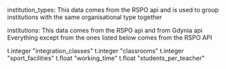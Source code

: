 institution_types:
This data comes from the RSPO api and is used to group institutions with
the same organisational type together

institutions: 
This data comes from the RSPO api and from Gdynia api
Everything except from the ones listed below comes from the RSPO API

t.integer "integration_classes"
t.integer "classrooms"
t.integer "sport_facilities"
t.float "working_time"
t.float "students_per_teacher"

